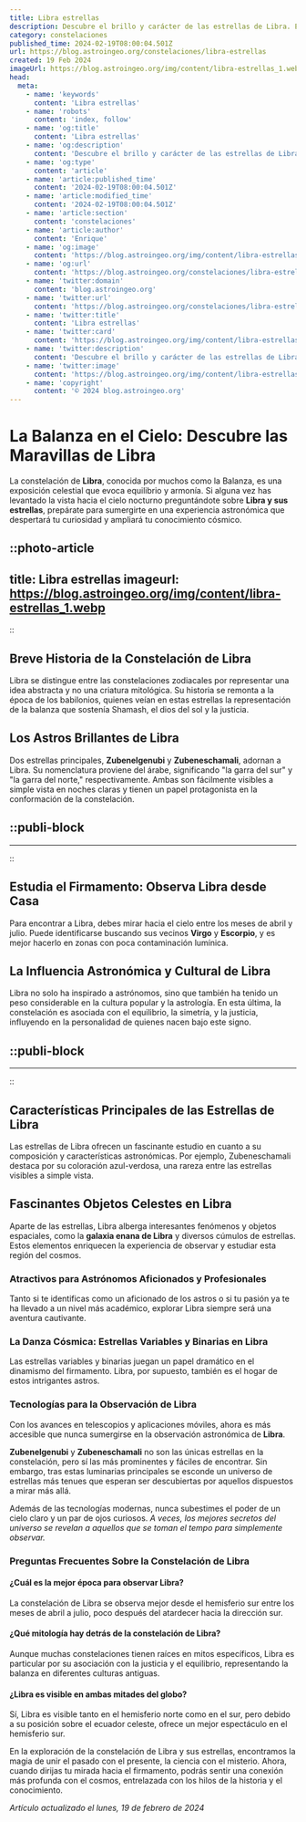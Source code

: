 ```yaml
---
title: Libra estrellas
description: Descubre el brillo y carácter de las estrellas de Libra. Explora mitos, ubicaciones y cómo influyen en tu horóscopo.
category: constelaciones
published_time: 2024-02-19T08:00:04.501Z
url: https://blog.astroingeo.org/constelaciones/libra-estrellas
created: 19 Feb 2024
imageUrl: https://blog.astroingeo.org/img/content/libra-estrellas_1.webp
head:
  meta:
    - name: 'keywords'
      content: 'Libra estrellas'
    - name: 'robots'
      content: 'index, follow'
    - name: 'og:title'
      content: 'Libra estrellas'
    - name: 'og:description'
      content: 'Descubre el brillo y carácter de las estrellas de Libra. Explora mitos, ubicaciones y cómo influyen en tu horóscopo.'
    - name: 'og:type'
      content: 'article'
    - name: 'article:published_time'
      content: '2024-02-19T08:00:04.501Z'
    - name: 'article:modified_time'
      content: '2024-02-19T08:00:04.501Z'
    - name: 'article:section'
      content: 'constelaciones'
    - name: 'article:author'
      content: 'Enrique'
    - name: 'og:image'
      content: 'https://blog.astroingeo.org/img/content/libra-estrellas_1.webp'
    - name: 'og:url'
      content: 'https://blog.astroingeo.org/constelaciones/libra-estrellas'
    - name: 'twitter:domain'
      content: 'blog.astroingeo.org'
    - name: 'twitter:url'
      content: 'https://blog.astroingeo.org/constelaciones/libra-estrellas'
    - name: 'twitter:title'
      content: 'Libra estrellas'
    - name: 'twitter:card'
      content: 'https://blog.astroingeo.org/img/content/libra-estrellas_1.webp'
    - name: 'twitter:description'
      content: 'Descubre el brillo y carácter de las estrellas de Libra. Explora mitos, ubicaciones y cómo influyen en tu horóscopo.'
    - name: 'twitter:image'
      content: 'https://blog.astroingeo.org/img/content/libra-estrellas_1.webp'
    - name: 'copyright'
      content: '© 2024 blog.astroingeo.org'
---
```

# La Balanza en el Cielo: Descubre las Maravillas de Libra

La constelación de **Libra**, conocida por muchos como la Balanza, es una exposición celestial que evoca equilibrio y armonía. Si alguna vez has levantado la vista hacia el cielo nocturno preguntándote sobre **Libra y sus estrellas**, prepárate para sumergirte en una experiencia astronómica que despertará tu curiosidad y ampliará tu conocimiento cósmico.


::photo-article
---
title: Libra estrellas
imageurl: https://blog.astroingeo.org/img/content/libra-estrellas_1.webp
---
::



## Breve Historia de la Constelación de Libra

Libra se distingue entre las constelaciones zodiacales por representar una idea abstracta y no una criatura mitológica. Su historia se remonta a la época de los babilonios, quienes veían en estas estrellas la representación de la balanza que sostenía Shamash, el dios del sol y la justicia. 

## Los Astros Brillantes de Libra

Dos estrellas principales, **Zubenelgenubi** y **Zubeneschamali**, adornan a Libra. Su nomenclatura proviene del árabe, significando "la garra del sur" y "la garra del norte," respectivamente. Ambas son fácilmente visibles a simple vista en noches claras y tienen un papel protagonista en la conformación de la constelación.


  ::publi-block
  ---
  ---
  ::
  
  

## Estudia el Firmamento: Observa Libra desde Casa

Para encontrar a Libra, debes mirar hacia el cielo entre los meses de abril y julio. Puede identificarse buscando sus vecinos **Virgo** y **Escorpio**, y es mejor hacerlo en zonas con poca contaminación lumínica.

## La Influencia Astronómica y Cultural de Libra

Libra no solo ha inspirado a astrónomos, sino que también ha tenido un peso considerable en la cultura popular y la astrología. En esta última, la constelación es asociada con el equilibrio, la simetría, y la justicia, influyendo en la personalidad de quienes nacen bajo este signo.


  ::publi-block
  ---
  ---
  ::
  
  

## Características Principales de las Estrellas de Libra

Las estrellas de Libra ofrecen un fascinante estudio en cuanto a su composición y características astronómicas. Por ejemplo, Zubeneschamali destaca por su coloración azul-verdosa, una rareza entre las estrellas visibles a simple vista.

## Fascinantes Objetos Celestes en Libra

Aparte de las estrellas, Libra alberga interesantes fenómenos y objetos espaciales, como la **galaxia enana de Libra** y diversos cúmulos de estrellas. Estos elementos enriquecen la experiencia de observar y estudiar esta región del cosmos.

### Atractivos para Astrónomos Aficionados y Profesionales

Tanto si te identificas como un aficionado de los astros o si tu pasión ya te ha llevado a un nivel más académico, explorar Libra siempre será una aventura cautivante. 

### La Danza Cósmica: Estrellas Variables y Binarias en Libra

Las estrellas variables y binarias juegan un papel dramático en el dinamismo del firmamento. Libra, por supuesto, también es el hogar de estos intrigantes astros.

### Tecnologías para la Observación de Libra

Con los avances en telescopios y aplicaciones móviles, ahora es más accesible que nunca sumergirse en la observación astronómica de **Libra**.

**Zubenelgenubi** y **Zubeneschamali** no son las únicas estrellas en la constelación, pero sí las más prominentes y fáciles de encontrar. Sin embargo, tras estas luminarias principales se esconde un universo de estrellas más tenues que esperan ser descubiertas por aquellos dispuestos a mirar más allá.

Además de las tecnologías modernas, nunca subestimes el poder de un cielo claro y un par de ojos curiosos. *A veces, los mejores secretos del universo se revelan a aquellos que se toman el tempo para simplemente observar.*

### Preguntas Frecuentes Sobre la Constelación de Libra

#### ¿Cuál es la mejor época para observar Libra?

La constelación de Libra se observa mejor desde el hemisferio sur entre los meses de abril a julio, poco después del atardecer hacia la dirección sur.

#### ¿Qué mitología hay detrás de la constelación de Libra?

Aunque muchas constelaciones tienen raíces en mitos específicos, Libra es particular por su asociación con la justicia y el equilibrio, representando la balanza en diferentes culturas antiguas.

#### ¿Libra es visible en ambas mitades del globo?

Sí, Libra es visible tanto en el hemisferio norte como en el sur, pero debido a su posición sobre el ecuador celeste, ofrece un mejor espectáculo en el hemisferio sur.

En la exploración de la constelación de Libra y sus estrellas, encontramos la magia de unir el pasado con el presente, la ciencia con el misterio. Ahora, cuando dirijas tu mirada hacia el firmamento, podrás sentir una conexión más profunda con el cosmos, entrelazada con los hilos de la historia y el conocimiento.

_Artículo actualizado el lunes, 19 de febrero de 2024_